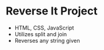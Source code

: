 # Reverse It Project
* HTML, CSS, JavaScript
* Utilizes split and join 
* Reverses any string given
